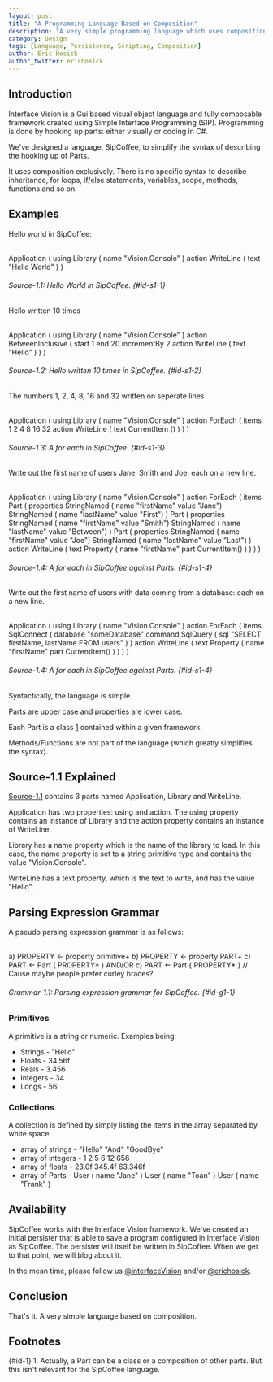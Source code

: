 ```yaml
---
layout: post
title: "A Programming Language Based on Composition"
description: "A very simple programming language which uses composition exclusively."
category: Design
tags: [Language, Persistence, Scripting, Composition]
author: Eric Hosick
author_twitter: erichosick
---
```


## Introduction

Interface Vision is a Gui based visual object language and fully composable framework created using Simple Interface Programming (SIP). Programming is done by hooking up parts: either visually or coding in C#.

We've designed a language, SipCoffee, to simplify the syntax of describing the hooking up of Parts.

It uses composition exclusively. There is no specific syntax to describe inheritance, for loops, if/else statements, variables, scope, methods, functions and so on.

## Examples

Hello world in SipCoffee:

<div id='id-s1-1-top'>&nbsp;</div>
    Application (
      using Library ( name "Vision.Console" )
      action WriteLine ( text "Hello World" )
    )

###### Source-1.1: Hello World in SipCoffee. {#id-s1-1}

Hello written 10 times

<div id='id-s1-2-top'>&nbsp;</div>
    Application (
      using Library ( name "Vision.Console" )
      action BetweenInclusive (
        start 1
        end 20
        incrementBy 2 
        action WriteLine ( text "Hello" )
      )
    )

###### Source-1.2: Hello written 10 times in SipCoffee. {#id-s1-2}

The numbers 1, 2, 4, 8, 16 and 32 written on seperate lines

<div id='id-s1-3-top'>&nbsp;</div>
    Application (
      using Library ( name "Vision.Console" )
      action ForEach (
        items 1 2 4 8 16 32
        action WriteLine ( text CurrentItem () )
      )
    )

###### Source-1.3: A for each in SipCoffee. {#id-s1-3}

Write out the first name of users Jane, Smith and Joe: each on a new line.

<div id='id-s1-4-top'>&nbsp;</div>
    Application (
      using Library ( name "Vision.Console" )
      action ForEach (
        items
          Part ( properties
            StringNamed ( name "firstName" value "Jane")
            StringNamed ( name "lastName" value "First")
          )
          Part ( properties
            StringNamed ( name "firstName" value "Smith")
            StringNamed ( name "lastName" value "Between")
          )
          Part ( properties
            StringNamed ( name "firstName" value "Joe")
            StringNamed ( name "lastName" value "Last")
          )
        action WriteLine (
          text Property ( name "firstName" part CurrentItem() )
        )
      )
    )

###### Source-1.4: A for each in SipCoffee against Parts. {#id-s1-4}

Write out the first name of users with data coming from a database: each on a new line.

<div id='id-s1-4-top'>&nbsp;</div>
    Application (
      using Library ( name "Vision.Console" )
      action ForEach (
        items SqlConnect (
          database "someDatabase"
          command SqlQuery (
            sql "SELECT firstName, lastName FROM users"
          )
        )
        action WriteLine (
          text Property ( name "firstName" part CurrentItem() )
        )
      )
    )

###### Source-1.4: A for each in SipCoffee against Parts. {#id-s1-4}

Syntactically, the language is simple.

Parts are upper case and properties are lower case.

Each Part is a class [1](#id-1) contained within a given framework.

Methods/Functions are not part of the language (which greatly simplifies the syntax).

## Source-1.1 Explained

[Source-1.1](#id-s1-1-top) contains 3 parts named Application, Library and WriteLine. 

Application has two properties: using and action. The using property contains an instance of Library and the action property contains an instance of WriteLine.

Library has a name property which is the name of the library to load. In this case, the name property is set to a string primitive type and contains the value "Vision.Console".

WriteLine has a text property, which is the text to write, and has the value "Hello".

## Parsing Expression Grammar

A pseudo parsing expression grammar is as follows:
  
<div id='id-g1-1-top'>&nbsp;</div>
    a) PROPERTY <- property primitive+
    b) PROPERTY <- property PART+
    c) PART <- Part ( PROPERTY* )
    AND/OR c) PART <- Part { PROPERTY* } // Cause maybe people prefer curley braces?

###### Grammar-1.1: Parsing expression grammar for SipCoffee. {#id-g1-1}

### Primitives

A primitive is a string or numeric. Examples being:

* Strings - "Hello"
* Floats - 34.56f
* Reals - 3.456
* Integers - 34
* Longs - 56l

### Collections

A collection is defined by simply listing the items in the array separated by white space.

* array of strings - "Hello" "And" "GoodBye"
* array of integers - 1 2 5 6 12 656
* array of floats - 23.0f 345.4f 63.346f
* array of Parts - User ( name "Jane" ) User ( name "Toan" ) User ( name "Frank" )

## Availability

SipCoffee works with the Interface Vision framework. We've created an initial persister that is able to save a program configured in Interface Vision as SipCoffee. The persister will itself be written in SipCoffee. When we get to that point, we will blog about it.

In the mean time, please follow us [@interfaceVision](http://www.twitter.com/interfaceVision) and/or [@erichosick](http://www.twitter.com/erichosick).

## Conclusion

That's it. A very simple language based on composition.

## Footnotes

{#id-1} 1. Actually, a Part can be a class or a composition of other parts. But this isn't relevant for the SipCoffee language.


